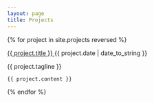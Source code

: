 ```yaml
---
layout: page
title: Projects
---
```


<style>
h1{
  padding-bottom:20px;
  border-bottom:1px solid #eee;
  margin-bottom:15px;
}
</style>

<div class="projects">
  {% for project in site.projects reversed %}
  <div class="project post">
    <p class="title">
      <a href="{{ project.website }}" target="_blank">
        {{ project.title }}
      </a>
      <span class="pull-right color-999">    {{ project.date | date_to_string }}
      </span>
    </p>
    <span class="project-tagline post-date">
        {{ project.tagline }}
    </span>

    {{ project.content }}


  </div>
  {% endfor %}
</div>
